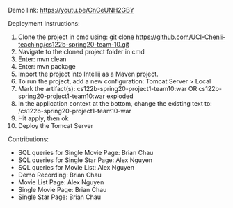 Demo link: https://youtu.be/CnCeUNH2GBY

Deployment Instructions:
  1. Clone the project in cmd using: git clone https://github.com/UCI-Chenli-teaching/cs122b-spring20-team-10.git
  2. Navigate to the cloned project folder in cmd
  3. Enter: mvn clean
  4. Enter: mvn package
  5. Import the project into Intellij as a Maven project.
  6. To run the project, add a new configuration: Tomcat Server > Local
  7. Mark the artifact(s): cs122b-spring20-project1-team10:war OR cs122b-spring20-project1-team10:war exploded
  8. In the application context at the bottom, change the existing text to: /cs122b-spring20-project1-team10-war
  9. Hit apply, then ok
  10. Deploy the Tomcat Server
  
Contributions:
  - SQL queries for Single Movie Page: Brian Chau
  - SQL queries for Single Star Page: Alex Nguyen
  - SQL queries for Movie List: Alex Nguyen
  - Demo Recording: Brian Chau
  - Movie List Page: Alex Nguyen
  - Single Movie Page: Brian Chau
  - Single Star Page: Brian Chau
